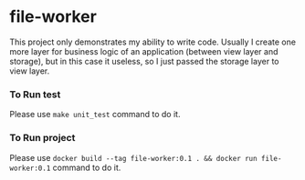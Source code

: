 # file-worker

This project only demonstrates my ability to write code.
 Usually I create one more layer for business logic of an application (between view layer and storage), but in this case it useless, 
 so I just passed the storage layer to view layer.
 
### To Run test
Please use `make unit_test` command to do it.    

### To Run project
Please use `docker build --tag file-worker:0.1 . && docker run file-worker:0.1` command to do it.